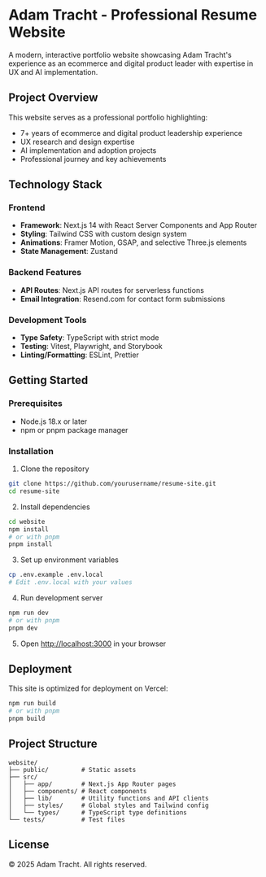 # Adam Tracht - Professional Resume Website

A modern, interactive portfolio website showcasing Adam Tracht's experience as an ecommerce and digital product leader with expertise in UX and AI implementation.

## Project Overview

This website serves as a professional portfolio highlighting:
- 7+ years of ecommerce and digital product leadership experience
- UX research and design expertise
- AI implementation and adoption projects
- Professional journey and key achievements

## Technology Stack

### Frontend
- **Framework**: Next.js 14 with React Server Components and App Router
- **Styling**: Tailwind CSS with custom design system
- **Animations**: Framer Motion, GSAP, and selective Three.js elements
- **State Management**: Zustand

### Backend Features
- **API Routes**: Next.js API routes for serverless functions
- **Email Integration**: Resend.com for contact form submissions

### Development Tools
- **Type Safety**: TypeScript with strict mode
- **Testing**: Vitest, Playwright, and Storybook
- **Linting/Formatting**: ESLint, Prettier

## Getting Started

### Prerequisites
- Node.js 18.x or later
- npm or pnpm package manager

### Installation

1. Clone the repository
```bash
git clone https://github.com/yourusername/resume-site.git
cd resume-site
```

2. Install dependencies
```bash
cd website
npm install
# or with pnpm
pnpm install
```

3. Set up environment variables
```bash
cp .env.example .env.local
# Edit .env.local with your values
```

4. Run development server
```bash
npm run dev
# or with pnpm
pnpm dev
```

5. Open [http://localhost:3000](http://localhost:3000) in your browser

## Deployment

This site is optimized for deployment on Vercel:

```bash
npm run build
# or with pnpm
pnpm build
```

## Project Structure

```
website/
├── public/         # Static assets
├── src/
│   ├── app/        # Next.js App Router pages
│   ├── components/ # React components
│   ├── lib/        # Utility functions and API clients
│   ├── styles/     # Global styles and Tailwind config
│   └── types/      # TypeScript type definitions
└── tests/          # Test files
```

## License

© 2025 Adam Tracht. All rights reserved.

